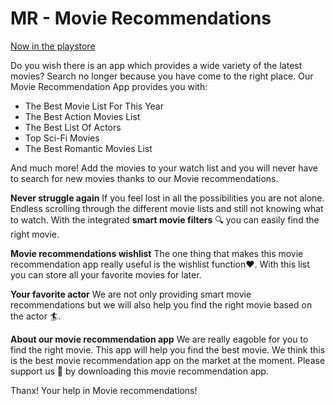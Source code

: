 # MR - Movie Recommendations

[Now in the playstore](https://play.google.com/store/apps/details?id=com.jesse.movieRecommender)


Do you wish there is an app which provides a wide variety of the latest movies? Search no longer because you have come to the right place. Our Movie Recommendation App provides you with: 

* The Best Movie List For This Year 
* The Best Action Movies List 
* The Best List Of Actors 
* Top Sci-Fi Movies 
* The Best Romantic Movies List

And much more! Add the movies to your watch list and you will never have to search for new movies thanks to our Movie recommendations. 

<b>Never struggle again</b>
If you feel lost in all the possibilities you are not alone. Endless scrolling through the different movie lists and still not knowing what to watch. With the integrated <b>smart movie filters</b> 🔍 you can easily find the right movie. 

<b>Movie recommendations wishlist</b>
The one thing that makes this movie recommendation app really useful is the wishlist function❤️. With this list you can store all your favorite movies for later. 

<b>Your favorite actor</b>
We are not only providing smart movie recommendations but we will also help you find the right movie based on the actor 🏄. 

<b>About our movie recommendation app</b>
We are really eagoble for you to find the right movie. This app will help you find the best movie. We think this is the best movie recommendation app on the market at the moment. Please support us 💪 by downloading this movie recommendation app. 

Thanx! Your help in Movie recommendations!
